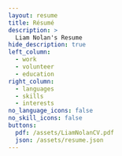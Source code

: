 ```yaml
---
layout: resume
title: Résumé
description: >
  Liam Nolan's Resume
hide_description: true
left_column:
  - work
  - volunteer
  - education
right_column:
  - languages
  - skills
  - interests
no_language_icons: false
no_skill_icons: false
buttons:
  pdf: /assets/LiamNolanCV.pdf
  json: /assets/resume.json
---
```

